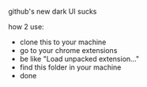 github's new dark UI sucks

how 2 use:
- clone this to your machine
- go to your chrome extensions 
- be like "Load unpacked extension..."
- find this folder in your machine
- done 
